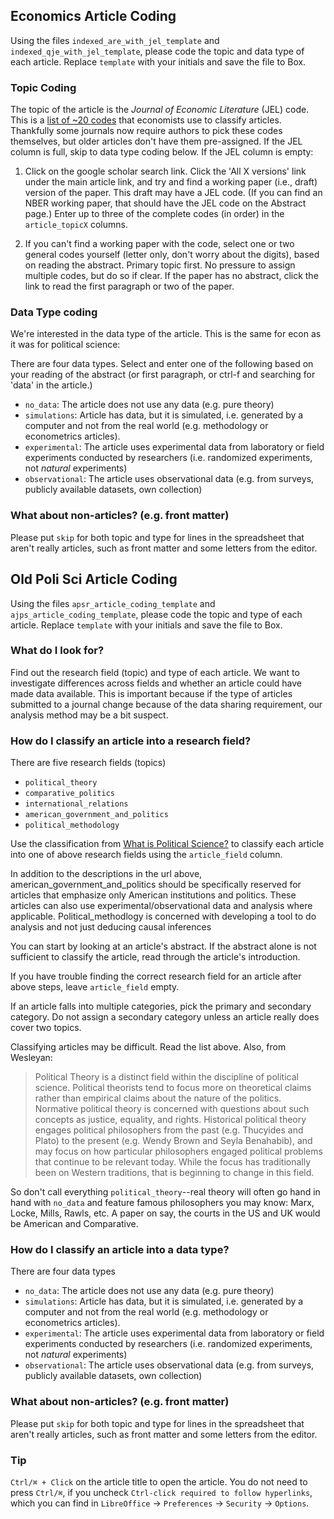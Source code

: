 ## Economics Article Coding
Using the files `indexed_are_with_jel_template` and `indexed_qje_with_jel_template`, please code the topic and data type of each article. Replace `template` with your initials and save the file to Box.

### Topic Coding
The topic of the article is the *Journal of Economic Literature* (JEL) code. This is a [list of ~20 codes](https://www.aeaweb.org/econlit/jelCodes.php?view=jel) that economists use to classify articles. Thankfully some journals now require authors to pick these codes themselves, but older articles don't have them pre-assigned. If the JEL column is full, skip to data type coding below. If the JEL column is empty:

1. Click on the google scholar search link. Click the 'All X versions' link under the main article link, and try and find a working paper (i.e., draft) version of the paper. This draft may have a JEL code. (If you can find an NBER working paper, that should have the JEL code on the Abstract page.) Enter up to three of the complete codes (in order) in the `article_topicX` columns.

2. If you can't find a working paper with the code, select one or two general codes yourself (letter only, don't worry about the digits), based on reading the abstract. Primary topic first. No pressure to assign multiple codes, but do so if clear. If the paper has no abstract, click the link to read the first paragraph or two of the paper.

### Data Type coding

We're interested in the data type of the article. This is the same for econ as it was for political science:

There are four data types. Select and enter one of the following based on your reading of the abstract (or first paragraph, or ctrl-f and searching for 'data' in the article.)

+ `no_data`: The article does not use any data (e.g. pure theory)
+ `simulations`: Article has data, but it is simulated, i.e. generated by a computer and not from the real world (e.g. methodology or econometrics articles).
+ `experimental`: The article uses experimental data from laboratory or field experiments conducted by researchers (i.e. randomized experiments, not *natural* experiments)
+ `observational`: The article uses observational data (e.g. from surveys, publicly available datasets, own collection)

### What about non-articles? (e.g. front matter)
Please put `skip` for both topic and type for lines in the spreadsheet that aren't really articles, such as front matter and some letters from the editor.


## Old Poli Sci Article Coding

Using the files `apsr_article_coding_template` and `ajps_article_coding_template`, please code the topic and type of each article. Replace `template` with your initials and save the file to Box.

### What do I look for?
Find out the research field (topic) and type of each article. We want to investigate differences across fields and whether an article could have made data available. This is important because if the type of articles submitted to a journal change because of the data sharing requirement, our analysis method may be a bit suspect.

### How do I classify an article into a research field?
There are five research fields (topics)

+ `political_theory`
+ `comparative_politics`
+ `international_relations`
+ `american_government_and_politics`
+ `political_methodology`

Use the classification from [What is Political Science?](https://www.polisci.washington.edu/what-political-science) to classify each article into one of above research fields using the `article_field` column.

In addition to the descriptions in the url above, american_government_and_politics should be specifically reserved for articles that emphasize only American institutions and politics. These articles can also use experimental/observational data and analysis where applicable. Political_methodlogy is concerned with developing a tool to do analysis and not just deducing causal inferences

You can start by looking at an article's abstract. If the abstract alone is not sufficient to classify the article, read through the article's introduction.

If you have trouble finding the correct research field for an article after above steps, leave `article_field` empty.

If an article falls into multiple categories, pick the primary and secondary category. Do not assign a secondary category unless an article really does cover two topics.

Classifying articles may be difficult. Read the list above. Also, from Wesleyan:
> Political Theory is a distinct field within the discipline of political science. Political theorists tend to focus more on theoretical claims rather than empirical claims about the nature of the politics. Normative political theory is concerned with questions about such concepts as justice, equality, and rights. Historical political theory engages political philosophers from the past (e.g. Thucyides and Plato) to the present (e.g. Wendy Brown and Seyla Benahabib), and may focus on how particular philosophers engaged political problems that continue to be relevant today. While the focus has traditionally been on Western traditions, that is beginning to change in this field.

So don't call everything `political_theory`--real theory will often go hand in hand with `no_data` and feature famous philosophers you may know: Marx, Locke, Mills, Rawls, etc. A paper on say, the courts in the US and UK would be American and Comparative.


### How do I classify an article into a data type?
There are four data types

+ `no_data`: The article does not use any data (e.g. pure theory)
+ `simulations`: Article has data, but it is simulated, i.e. generated by a computer and not from the real world (e.g. methodology or econometrics articles).
+ `experimental`: The article uses experimental data from laboratory or field experiments conducted by researchers (i.e. randomized experiments, not *natural* experiments)
+ `observational`: The article uses observational data (e.g. from surveys, publicly available datasets, own collection)

### What about non-articles? (e.g. front matter)
Please put `skip` for both topic and type for lines in the spreadsheet that aren't really articles, such as front matter and some letters from the editor.

### Tip
`Ctrl/⌘ + Click` on the article title to open the article. You do not need to press `Ctrl/⌘`, if you uncheck `Ctrl-click required to follow hyperlinks`, which you can find in `LibreOffice` -> `Preferences` -> `Security` -> `Options`.
